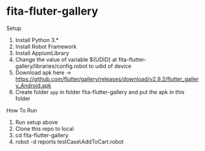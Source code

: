 # fita-fluter-gallery

Setup
1. Install Python 3.*
2. Install Robot Framework
3. Install AppiumLibrary
4. Change the value of variable ${UDID} at fita-flutter-gallery/libraries/config.robot to udid of device
5. Download apk here -> https://github.com/flutter/gallery/releases/download/v2.9.2/flutter_gallery_Android.apk
6. Create folder `app` in folder fita-flutter-gallery and put the apk in this folder

How To Run
1. Run setup above
2. Clone this repo to local
3. cd fita-flutter-gallery
2. robot -d reports testCase\AddToCart.robot